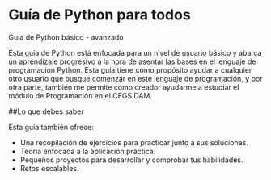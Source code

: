 # Guía de Python para todos
Guía de Python básico - avanzado

Esta guía de Python está enfocada para un nivel de usuario básico y abarca un aprendizaje progresivo a la hora de asentar las bases en el lenguaje de programación Python. Esta guía tiene como propósito ayudar a cualquier otro usuario que busque comenzar en este lenguaje de programación, y por otra parte, también me permite como creador ayudarme a estudiar el módulo de Programación en el CFGS DAM. 

##Lo que debes saber

Esta guía también ofrece:
* Una recopilación de ejercicios para practicar junto a sus soluciones.
* Teoría enfocada a la aplicación práctica.
* Pequeños proyectos para desarrollar y comprobar tus habilidades.
* Retos escalables.

